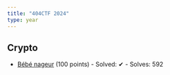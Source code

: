 ```yaml
---
title: "404CTF 2024"
type: year
---
```


## Crypto

- [Bébé nageur](crypto/bébé-nageur/) (100 points) - Solved: ✔ - Solves: 592

